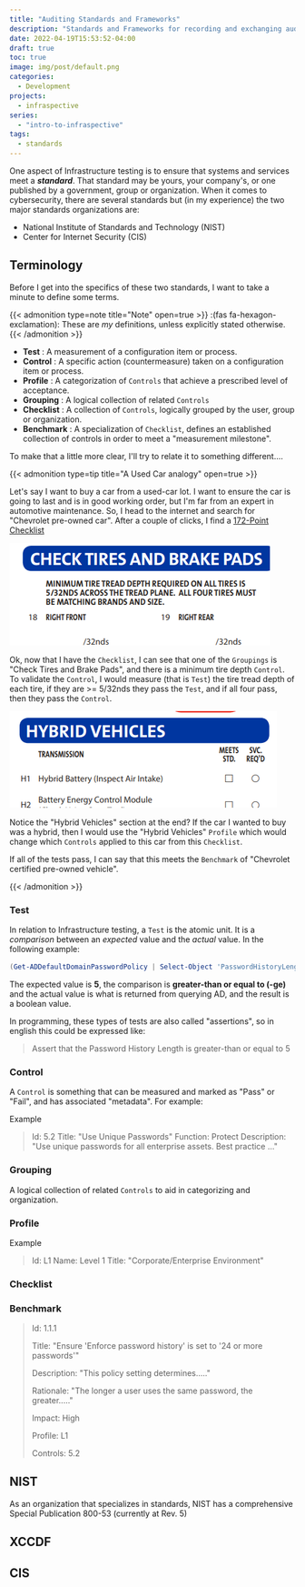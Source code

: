 ```yaml
---
title: "Auditing Standards and Frameworks"
description: "Standards and Frameworks for recording and exchanging audit data"
date: 2022-04-19T15:53:52-04:00
draft: true
toc: true
image: img/post/default.png
categories:
  - Development
projects:
  - infraspective
series:
  - "intro-to-infraspective"
tags:
  - standards
---
```


One aspect of Infrastructure testing is to ensure that systems and services meet a ***standard***.  That standard
may be yours, your company's, or one published by a government, group or organization.  When it comes to
cybersecurity, there are several standards but (in my experience) the two major standards organizations are:

- National Institute of Standards and Technology (NIST)
- Center for Internet Security (CIS)

## Terminology

Before I get into the specifics of these two standards, I want to take a minute to define some terms.

{{< admonition type=note title="Note" open=true >}}
:(fas fa-hexagon-exclamation): These are *my* definitions, unless explicitly stated otherwise.
{{< /admonition >}}

- **Test** : A measurement of a configuration item or process.
- **Control** : A specific action (countermeasure) taken on a configuration item or process.
- **Profile** : A categorization of `Controls` that achieve a prescribed level of acceptance.
- **Grouping** : A logical collection of related `Controls`
- **Checklist** : A collection of `Controls`, logically grouped by the user, group or organization.
- **Benchmark** : A specialization of `Checklist`, defines an established collection of controls in order to meet a "measurement milestone".

To make that a little more clear, I'll try to relate it to something different....


{{< admonition type=tip title="A Used Car analogy" open=true >}}


Let's say I want to buy a car from a used-car lot.  I want to ensure the car is going to last and is in good
working order, but I'm far from an expert in automotive maintenance.  So, I head to the internet and search for
"Chevrolet pre-owned car".  After a couple of clicks, I find a [172-Point Checklist](https://www.chevrolet.com/content/dam/chevrolet/na/us/english/index/shopping-tools/certified-pre-owned/02-pdf/gmc1-12-02414checklist-fixed-v2-10-28-16.pdf)

![Tires and brakes group](/img/posts/chevy-cpo-cl-1.png)


Ok, now that I have the `Checklist`, I can see that one of the `Groupings` is "Check Tires and Brake Pads", and
there is a minimum tire depth `Control`.  To validate the `Control`, I would measure (that is `Test`) the tire tread
depth of each tire, if they are >= 5/32nds they pass the `Test`, and if all four pass, then they pass the `Control`.

![Hybrid vehicles group](/img/posts/chevy-cpo-cl-2.png)


Notice the "Hybrid Vehicles" section at the end?  If the car I wanted to buy was a hybrid, then I would use
the "Hybrid Vehicles" `Profile` which would change which `Controls` applied to this car from this `Checklist`.

If all of the tests pass, I can say that this meets the `Benchmark` of "Chevrolet certified pre-owned
vehicle".

{{< /admonition >}}

### Test

In relation to Infrastructure testing, a `Test` is the atomic unit.  It is a _comparison_ between an _expected_ value
and the _actual_ value.  In the following example:

``` powershell
(Get-ADDefaultDomainPasswordPolicy | Select-Object 'PasswordHistoryLength' -ExpandProperty 'PasswordHistoryLength') -ge 5
```

The expected value is **5**, the comparison is **greater-than or equal to (-ge)** and the actual value is what is
returned from querying AD, and the result is a boolean value.

In programming, these types of tests are also called "assertions", so in english this could be expressed like:

> Assert that the Password History Length is greater-than or equal to 5


### Control

A `Control` is something that can be measured and marked as "Pass" or "Fail", and has associated "metadata".  For
example:

Example
> Id: 5.2
> Title: "Use Unique Passwords"
> Function: Protect
> Description: "Use unique passwords for all enterprise assets. Best practice ..."



### Grouping

A logical collection of related `Controls` to aid in categorizing and organization.

### Profile


Example
> Id: L1
> Name: Level 1
> Title: "Corporate/Enterprise Environment"

### Checklist

### Benchmark


> Id: 1.1.1
>
> Title: "Ensure 'Enforce password history' is set to '24 or more passwords'"
>
> Description: "This policy setting determines....."
>
> Rationale: "The longer a user uses the same password, the greater....."
>
> Impact: High
>
> Profile: L1
>
> Controls: 5.2


## NIST

As an organization that specializes in standards, NIST has a comprehensive Special Publication 800-53 (currently at Rev. 5)

## XCCDF

## CIS
